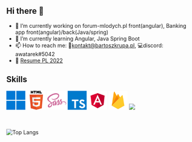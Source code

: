 ## Hi there 👋
- 🔭 I’m currently working on forum-mlodych.pl front(angular), Banking app front(angular)/back(Java/spring)
- 🌱 I’m currently learning Angular, Java Spring Boot
- 📫 How to reach me: 📧[kontakt@bartoszkrupa.pl](mailto:kontakt@bartoszkrupa.pl), 💻discord: awatarek#5042
- 📄 [Resume PL 2022](https://drive.google.com/file/d/1LwNf1-TB8MuuaKNTRQDp9zZns9l7vhSU/view?usp=sharing)
## Skills

<div>
  <img src="https://raw.githubusercontent.com/github/explore/80688e429a7d4ef2fca1e82350fe8e3517d3494d/topics/windows/windows.png" width="50px">
  <img src="https://raw.githubusercontent.com/github/explore/80688e429a7d4ef2fca1e82350fe8e3517d3494d/topics/html/html.png" width="50px">
  <img src="https://raw.githubusercontent.com/github/explore/80688e429a7d4ef2fca1e82350fe8e3517d3494d/topics/sass/sass.png" width="50px">
  <img src="https://raw.githubusercontent.com/github/explore/80688e429a7d4ef2fca1e82350fe8e3517d3494d/topics/typescript/typescript.png" width="50px">
  <img src="https://raw.githubusercontent.com/github/explore/80688e429a7d4ef2fca1e82350fe8e3517d3494d/topics/angular/angular.png" width="50px">
  <img src="https://raw.githubusercontent.com/github/explore/80688e429a7d4ef2fca1e82350fe8e3517d3494d/topics/firebase/firebase.png" width="50px">
  <img src="https://woocommerce.com/wp-content/uploads/2011/12/stripe-logo-blue.png" width="50px">
</div>
<br>
<br>

![Top Langs](https://github-readme-stats.vercel.app/api/top-langs/?username=awatarek)
